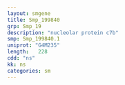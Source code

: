```yaml
---
layout: smgene
title: Smp_199840
grp: Smp_19
description: "nucleolar protein c7b"
smp: Smp_199840.1
uniprot: "G4M235"
length:   228
cdd: "ns"
kk: ns
categories: sm
---
```

